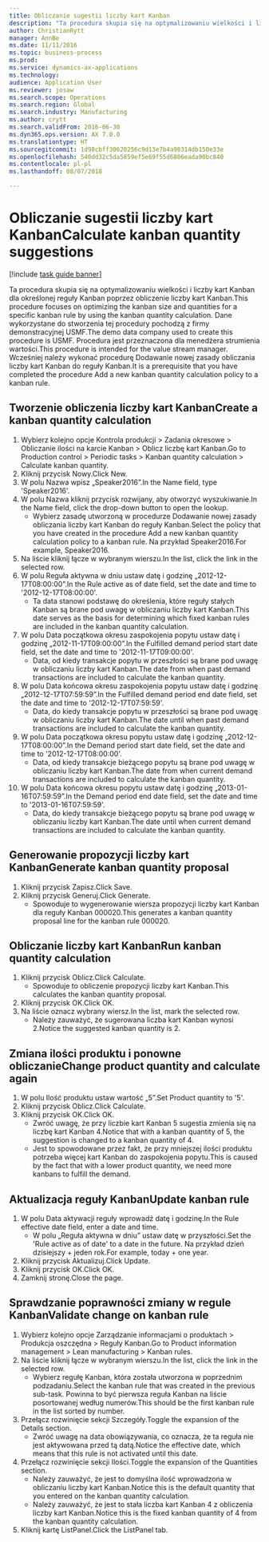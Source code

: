 ```yaml
--- 
title: Obliczanie sugestii liczby kart Kanban
description: "Ta procedura skupia się na optymalizowaniu wielkości i liczby kart Kanban dla określonej reguły Kanban poprzez obliczenie liczby kart Kanban."
author: ChristianRytt
manager: AnnBe
ms.date: 11/11/2016
ms.topic: business-process
ms.prod: 
ms.service: dynamics-ax-applications
ms.technology: 
audience: Application User
ms.reviewer: josaw
ms.search.scope: Operations
ms.search.region: Global
ms.search.industry: Manufacturing
ms.author: crytt
ms.search.validFrom: 2016-06-30
ms.dyn365.ops.version: AX 7.0.0
ms.translationtype: HT
ms.sourcegitcommit: 1d98cbff30620256c9d13e7b4a90314db150e33e
ms.openlocfilehash: 540dd32c5da5859ef5e69f55d6806eada90bc840
ms.contentlocale: pl-pl
ms.lasthandoff: 08/07/2018

---
```

# <a name="calculate-kanban-quantity-suggestions"></a><span data-ttu-id="2c4cc-103">Obliczanie sugestii liczby kart Kanban</span><span class="sxs-lookup"><span data-stu-id="2c4cc-103">Calculate kanban quantity suggestions</span></span>

[!include [task guide banner](../../includes/task-guide-banner.md)]

<span data-ttu-id="2c4cc-104">Ta procedura skupia się na optymalizowaniu wielkości i liczby kart Kanban dla określonej reguły Kanban poprzez obliczenie liczby kart Kanban.</span><span class="sxs-lookup"><span data-stu-id="2c4cc-104">This procedure focuses on optimizing the kanban size and quantities for a specific kanban rule by using the kanban quantity calculation.</span></span> <span data-ttu-id="2c4cc-105">Dane wykorzystane do stworzenia tej procedury pochodzą z firmy demonstracyjnej USMF.</span><span class="sxs-lookup"><span data-stu-id="2c4cc-105">The demo data company used to create this procedure is USMF.</span></span> <span data-ttu-id="2c4cc-106">Procedura jest przeznaczona dla menedżera strumienia wartości.</span><span class="sxs-lookup"><span data-stu-id="2c4cc-106">This procedure is intended for the value stream manager.</span></span> <span data-ttu-id="2c4cc-107">Wcześniej należy wykonać procedurę Dodawanie nowej zasady obliczania liczby kart Kanban do reguły Kanban.</span><span class="sxs-lookup"><span data-stu-id="2c4cc-107">It is a prerequisite that you have completed the procedure Add a new kanban quantity calculation policy to a kanban rule.</span></span>


## <a name="create-a-kanban-quantity-calculation"></a><span data-ttu-id="2c4cc-108">Tworzenie obliczenia liczby kart Kanban</span><span class="sxs-lookup"><span data-stu-id="2c4cc-108">Create a kanban quantity calculation</span></span>
1. <span data-ttu-id="2c4cc-109">Wybierz kolejno opcje Kontrola produkcji > Zadania okresowe > Obliczanie ilości na karcie Kanban > Oblicz liczbę kart Kanban.</span><span class="sxs-lookup"><span data-stu-id="2c4cc-109">Go to Production control > Periodic tasks > Kanban quantity calculation > Calculate kanban quantity.</span></span>
2. <span data-ttu-id="2c4cc-110">Kliknij przycisk Nowy.</span><span class="sxs-lookup"><span data-stu-id="2c4cc-110">Click New.</span></span>
3. <span data-ttu-id="2c4cc-111">W polu Nazwa wpisz „Speaker2016”.</span><span class="sxs-lookup"><span data-stu-id="2c4cc-111">In the Name field, type 'Speaker2016'.</span></span>
4. <span data-ttu-id="2c4cc-112">W polu Nazwa kliknij przycisk rozwijany, aby otworzyć wyszukiwanie.</span><span class="sxs-lookup"><span data-stu-id="2c4cc-112">In the Name field, click the drop-down button to open the lookup.</span></span>
    * <span data-ttu-id="2c4cc-113">Wybierz zasadę utworzoną w procedurze Dodawanie nowej zasady obliczania liczby kart Kanban do reguły Kanban.</span><span class="sxs-lookup"><span data-stu-id="2c4cc-113">Select the policy that you have created in the procedure Add a new kanban quantity calculation policy to a kanban rule.</span></span> <span data-ttu-id="2c4cc-114">Na przykład Speaker2016.</span><span class="sxs-lookup"><span data-stu-id="2c4cc-114">For example, Speaker2016.</span></span>  
5. <span data-ttu-id="2c4cc-115">Na liście kliknij łącze w wybranym wierszu.</span><span class="sxs-lookup"><span data-stu-id="2c4cc-115">In the list, click the link in the selected row.</span></span>
6. <span data-ttu-id="2c4cc-116">W polu Reguła aktywna w dniu ustaw datę i godzinę „2012-12-17T08:00:00”.</span><span class="sxs-lookup"><span data-stu-id="2c4cc-116">In the Rule active as of date field, set the date and time to '2012-12-17T08:00:00'.</span></span>
    * <span data-ttu-id="2c4cc-117">Ta data stanowi podstawę do określenia, które reguły stałych Kanban są brane pod uwagę w obliczaniu liczby kart Kanban.</span><span class="sxs-lookup"><span data-stu-id="2c4cc-117">This date serves as the basis for determining which fixed kanban rules are included in the kanban quantity calculation.</span></span>  
7. <span data-ttu-id="2c4cc-118">W polu Data początkowa okresu zaspokojenia popytu ustaw datę i godzinę „2012-11-17T09:00:00”.</span><span class="sxs-lookup"><span data-stu-id="2c4cc-118">In the Fulfilled demand period start date field, set the date and time to '2012-11-17T09:00:00'.</span></span>
    * <span data-ttu-id="2c4cc-119">Data, od kiedy transakcje popytu w przeszłości są brane pod uwagę w obliczaniu liczby kart Kanban.</span><span class="sxs-lookup"><span data-stu-id="2c4cc-119">The date from when past demand transactions are included to calculate the kanban quantity.</span></span>  
8. <span data-ttu-id="2c4cc-120">W polu Data końcowa okresu zaspokojenia popytu ustaw datę i godzinę „2012-12-17T07:59:59”.</span><span class="sxs-lookup"><span data-stu-id="2c4cc-120">In the Fulfilled demand period end date field, set the date and time to '2012-12-17T07:59:59'.</span></span>
    * <span data-ttu-id="2c4cc-121">Data, do kiedy transakcje popytu w przeszłości są brane pod uwagę w obliczaniu liczby kart Kanban.</span><span class="sxs-lookup"><span data-stu-id="2c4cc-121">The date until when past demand transactions are included to calculate the kanban quantity.</span></span>  
9. <span data-ttu-id="2c4cc-122">W polu Data początkowa okresu popytu ustaw datę i godzinę „2012-12-17T08:00:00”.</span><span class="sxs-lookup"><span data-stu-id="2c4cc-122">In the Demand period start date field, set the date and time to '2012-12-17T08:00:00'.</span></span>
    * <span data-ttu-id="2c4cc-123">Data, od kiedy transakcje bieżącego popytu są brane pod uwagę w obliczaniu liczby kart Kanban.</span><span class="sxs-lookup"><span data-stu-id="2c4cc-123">The date from when current demand transactions are included to calculate the kanban quantity.</span></span>  
10. <span data-ttu-id="2c4cc-124">W polu Data końcowa okresu popytu ustaw datę i godzinę „2013-01-16T07:59:59”.</span><span class="sxs-lookup"><span data-stu-id="2c4cc-124">In the Demand period end date field, set the date and time to '2013-01-16T07:59:59'.</span></span>
    * <span data-ttu-id="2c4cc-125">Data, do kiedy transakcje bieżącego popytu są brane pod uwagę w obliczaniu liczby kart Kanban.</span><span class="sxs-lookup"><span data-stu-id="2c4cc-125">The date until when current demand transactions are included to calculate the kanban quantity.</span></span>  

## <a name="generate-kanban-quantity-proposal"></a><span data-ttu-id="2c4cc-126">Generowanie propozycji liczby kart Kanban</span><span class="sxs-lookup"><span data-stu-id="2c4cc-126">Generate kanban quantity proposal</span></span>
1. <span data-ttu-id="2c4cc-127">Kliknij przycisk Zapisz.</span><span class="sxs-lookup"><span data-stu-id="2c4cc-127">Click Save.</span></span>
2. <span data-ttu-id="2c4cc-128">Kliknij przycisk Generuj.</span><span class="sxs-lookup"><span data-stu-id="2c4cc-128">Click Generate.</span></span>
    * <span data-ttu-id="2c4cc-129">Spowoduje to wygenerowanie wiersza propozycji liczby kart Kanban dla reguły Kanban 000020.</span><span class="sxs-lookup"><span data-stu-id="2c4cc-129">This generates a kanban quantity proposal line for the kanban rule 000020.</span></span>  

## <a name="run-kanban-quantity-calculation"></a><span data-ttu-id="2c4cc-130">Obliczanie liczby kart Kanban</span><span class="sxs-lookup"><span data-stu-id="2c4cc-130">Run kanban quantity calculation</span></span>
1. <span data-ttu-id="2c4cc-131">Kliknij przycisk Oblicz.</span><span class="sxs-lookup"><span data-stu-id="2c4cc-131">Click Calculate.</span></span>
    * <span data-ttu-id="2c4cc-132">Spowoduje to obliczenie propozycji liczby kart Kanban.</span><span class="sxs-lookup"><span data-stu-id="2c4cc-132">This calculates the kanban quantity proposal.</span></span>  
2. <span data-ttu-id="2c4cc-133">Kliknij przycisk OK.</span><span class="sxs-lookup"><span data-stu-id="2c4cc-133">Click OK.</span></span>
3. <span data-ttu-id="2c4cc-134">Na liście oznacz wybrany wiersz.</span><span class="sxs-lookup"><span data-stu-id="2c4cc-134">In the list, mark the selected row.</span></span>
    * <span data-ttu-id="2c4cc-135">Należy zauważyć, że sugerowana liczba kart Kanban wynosi 2.</span><span class="sxs-lookup"><span data-stu-id="2c4cc-135">Notice the suggested kanban quantity is 2.</span></span>  

## <a name="change-product-quantity-and-calculate-again"></a><span data-ttu-id="2c4cc-136">Zmiana ilości produktu i ponowne obliczanie</span><span class="sxs-lookup"><span data-stu-id="2c4cc-136">Change product quantity and calculate again</span></span>
1. <span data-ttu-id="2c4cc-137">W polu Ilość produktu ustaw wartość „5”.</span><span class="sxs-lookup"><span data-stu-id="2c4cc-137">Set Product quantity to '5'.</span></span>
2. <span data-ttu-id="2c4cc-138">Kliknij przycisk Oblicz.</span><span class="sxs-lookup"><span data-stu-id="2c4cc-138">Click Calculate.</span></span>
3. <span data-ttu-id="2c4cc-139">Kliknij przycisk OK.</span><span class="sxs-lookup"><span data-stu-id="2c4cc-139">Click OK.</span></span>
    * <span data-ttu-id="2c4cc-140">Zwróć uwagę, że przy liczbie kart Kanban 5 sugestia zmienia się na liczbę kart Kanban 4.</span><span class="sxs-lookup"><span data-stu-id="2c4cc-140">Notice that with a kanban quantity of 5, the suggestion is changed to a kanban quantity of 4.</span></span>  
    * <span data-ttu-id="2c4cc-141">Jest to spowodowane przez fakt, że przy mniejszej ilości produktu potrzeba więcej kart Kanban do zaspokojenia popytu.</span><span class="sxs-lookup"><span data-stu-id="2c4cc-141">This is caused by the fact that with a lower product quantity, we need more kanbans to fulfill the demand.</span></span>  

## <a name="update-kanban-rule"></a><span data-ttu-id="2c4cc-142">Aktualizacja reguły Kanban</span><span class="sxs-lookup"><span data-stu-id="2c4cc-142">Update kanban rule</span></span>
1. <span data-ttu-id="2c4cc-143">W polu Data aktywacji reguły wprowadź datę i godzinę.</span><span class="sxs-lookup"><span data-stu-id="2c4cc-143">In the Rule effective date field, enter a date and time.</span></span>
    * <span data-ttu-id="2c4cc-144">W polu „Reguła aktywna w dniu” ustaw datę w przyszłości.</span><span class="sxs-lookup"><span data-stu-id="2c4cc-144">Set the 'Rule active as of date' to a date in the future.</span></span> <span data-ttu-id="2c4cc-145">Na przykład dzień dzisiejszy + jeden rok.</span><span class="sxs-lookup"><span data-stu-id="2c4cc-145">For example, today + one year.</span></span>  
2. <span data-ttu-id="2c4cc-146">Kliknij przycisk Aktualizuj.</span><span class="sxs-lookup"><span data-stu-id="2c4cc-146">Click Update.</span></span>
3. <span data-ttu-id="2c4cc-147">Kliknij przycisk OK.</span><span class="sxs-lookup"><span data-stu-id="2c4cc-147">Click OK.</span></span>
4. <span data-ttu-id="2c4cc-148">Zamknij stronę.</span><span class="sxs-lookup"><span data-stu-id="2c4cc-148">Close the page.</span></span>

## <a name="validate-change-on-kanban-rule"></a><span data-ttu-id="2c4cc-149">Sprawdzanie poprawności zmiany w regule Kanban</span><span class="sxs-lookup"><span data-stu-id="2c4cc-149">Validate change on kanban rule</span></span>
1. <span data-ttu-id="2c4cc-150">Wybierz kolejno opcje Zarządzanie informacjami o produktach > Produkcja oszczędna > Reguły Kanban.</span><span class="sxs-lookup"><span data-stu-id="2c4cc-150">Go to Product information management > Lean manufacturing > Kanban rules.</span></span>
2. <span data-ttu-id="2c4cc-151">Na liście kliknij łącze w wybranym wierszu.</span><span class="sxs-lookup"><span data-stu-id="2c4cc-151">In the list, click the link in the selected row.</span></span>
    * <span data-ttu-id="2c4cc-152">Wybierz regułę Kanban, która została utworzona w poprzednim podzadaniu.</span><span class="sxs-lookup"><span data-stu-id="2c4cc-152">Select the kanban rule that was created in the previous sub-task.</span></span> <span data-ttu-id="2c4cc-153">Powinna to być pierwsza reguła Kanban na liście posortowanej według numerów.</span><span class="sxs-lookup"><span data-stu-id="2c4cc-153">This should be the first kanban rule in the list sorted by number.</span></span>  
3. <span data-ttu-id="2c4cc-154">Przełącz rozwinięcie sekcji Szczegóły.</span><span class="sxs-lookup"><span data-stu-id="2c4cc-154">Toggle the expansion of the Details section.</span></span>
    * <span data-ttu-id="2c4cc-155">Zwróć uwagę na data obowiązywania, co oznacza, że ta reguła nie jest aktywowana przed tą datą.</span><span class="sxs-lookup"><span data-stu-id="2c4cc-155">Notice the effective date, which means that this rule is not activated until this date.</span></span>  
4. <span data-ttu-id="2c4cc-156">Przełącz rozwinięcie sekcji Ilości.</span><span class="sxs-lookup"><span data-stu-id="2c4cc-156">Toggle the expansion of the Quantities section.</span></span>
    * <span data-ttu-id="2c4cc-157">Należy zauważyć, że jest to domyślna ilość wprowadzona w obliczaniu liczby kart Kanban.</span><span class="sxs-lookup"><span data-stu-id="2c4cc-157">Notice this is the default quantity that you entered on the kanban quantity calculation.</span></span>  
    * <span data-ttu-id="2c4cc-158">Należy zauważyć, że jest to stała liczba kart Kanban 4 z obliczenia liczby kart Kanban.</span><span class="sxs-lookup"><span data-stu-id="2c4cc-158">Notice this is the fixed kanban quantity of 4 from the kanban quantity calculation.</span></span>  
5. <span data-ttu-id="2c4cc-159">Kliknij kartę ListPanel.</span><span class="sxs-lookup"><span data-stu-id="2c4cc-159">Click the ListPanel tab.</span></span>


